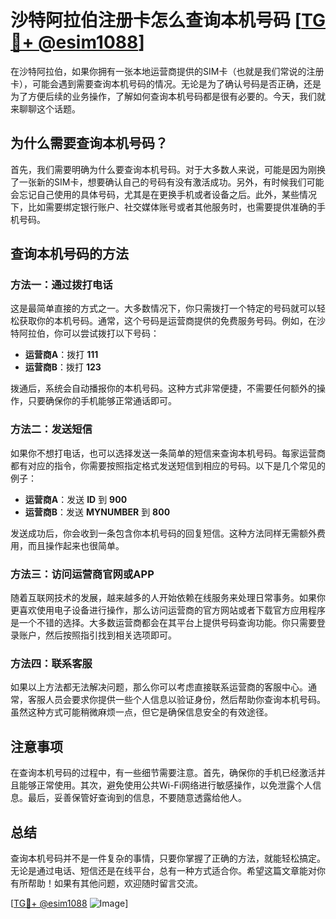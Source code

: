 # 沙特阿拉伯注册卡怎么查询本机号码 [[TG💪+ @esim1088](https://t.me/s/esim1088)]

在沙特阿拉伯，如果你拥有一张本地运营商提供的SIM卡（也就是我们常说的注册卡），可能会遇到需要查询本机号码的情况。无论是为了确认号码是否正确，还是为了方便后续的业务操作，了解如何查询本机号码都是很有必要的。今天，我们就来聊聊这个话题。

## 为什么需要查询本机号码？

首先，我们需要明确为什么要查询本机号码。对于大多数人来说，可能是因为刚换了一张新的SIM卡，想要确认自己的号码有没有激活成功。另外，有时候我们可能会忘记自己使用的具体号码，尤其是在更换手机或者设备之后。此外，某些情况下，比如需要绑定银行账户、社交媒体账号或者其他服务时，也需要提供准确的手机号码。

## 查询本机号码的方法

### 方法一：通过拨打电话

这是最简单直接的方式之一。大多数情况下，你只需拨打一个特定的号码就可以轻松获取你的本机号码。通常，这个号码是运营商提供的免费服务号码。例如，在沙特阿拉伯，你可以尝试拨打以下号码：

- **运营商A**：拨打 **111**
- **运营商B**：拨打 **123**

拨通后，系统会自动播报你的本机号码。这种方式非常便捷，不需要任何额外的操作，只要确保你的手机能够正常通话即可。

### 方法二：发送短信

如果你不想打电话，也可以选择发送一条简单的短信来查询本机号码。每家运营商都有对应的指令，你需要按照指定格式发送短信到相应的号码。以下是几个常见的例子：

- **运营商A**：发送 **ID** 到 **900**
- **运营商B**：发送 **MYNUMBER** 到 **800**

发送成功后，你会收到一条包含你本机号码的回复短信。这种方法同样无需额外费用，而且操作起来也很简单。

### 方法三：访问运营商官网或APP

随着互联网技术的发展，越来越多的人开始依赖在线服务来处理日常事务。如果你更喜欢使用电子设备进行操作，那么访问运营商的官方网站或者下载官方应用程序是一个不错的选择。大多数运营商都会在其平台上提供号码查询功能。你只需要登录账户，然后按照指引找到相关选项即可。

### 方法四：联系客服

如果以上方法都无法解决问题，那么你可以考虑直接联系运营商的客服中心。通常，客服人员会要求你提供一些个人信息以验证身份，然后帮助你查询本机号码。虽然这种方式可能稍微麻烦一点，但它是确保信息安全的有效途径。

## 注意事项

在查询本机号码的过程中，有一些细节需要注意。首先，确保你的手机已经激活并且能够正常使用。其次，避免使用公共Wi-Fi网络进行敏感操作，以免泄露个人信息。最后，妥善保管好查询到的信息，不要随意透露给他人。

## 总结

查询本机号码并不是一件复杂的事情，只要你掌握了正确的方法，就能轻松搞定。无论是通过电话、短信还是在线平台，总有一种方式适合你。希望这篇文章能对你有所帮助！如果有其他问题，欢迎随时留言交流。

[[TG💪+ @esim1088](https://t.me/s/esim1088) ![Image](https://i.postimg.cc/4NQfJmqS/Snipaste-2025-05-13-00-14-12.png)]